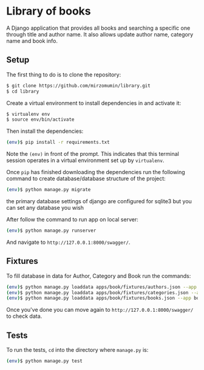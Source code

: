 # Library of books
A Django application that provides all books and searching a specific one through title and author name.
It also allows update author name, category name and book info.

## Setup

The first thing to do is to clone the repository:

```sh
$ git clone https://github.com/mirzomumin/library.git
$ cd library
```

Create a virtual environment to install dependencies in and activate it:

```sh
$ virtualenv env
$ source env/bin/activate
```

Then install the dependencies:

```sh
(env)$ pip install -r requirements.txt
```
Note the `(env)` in front of the prompt. This indicates that this terminal
session operates in a virtual environment set up by `virtualenv`.



Once `pip` has finished downloading the dependencies run the following command
to create database/database structure of the project:
```sh
(env)$ python manage.py migrate
```
the primary database settings of django are configured for sqlite3 but
you can set any database you wish

After follow the command to run app on local server:
```sh
(env)$ python manage.py runserver
```
And navigate to `http://127.0.0.1:8000/swagger/`.

## Fixtures

To fill database in data for Author, Category and Book run the commands:
```sh
(env)$ python manage.py loaddata apps/book/fixtures/authors.json --app book.author
(env)$ python manage.py loaddata apps/book/fixtures/categories.json --app book.category
(env)$ python manage.py loaddata apps/book/fixtures/books.json --app book.book
```

Once you've done you can move again to `http://127.0.0.1:8000/swagger/` to check data.


## Tests

To run the tests, `cd` into the directory where `manage.py` is:
```sh
(env)$ python manage.py test
```
